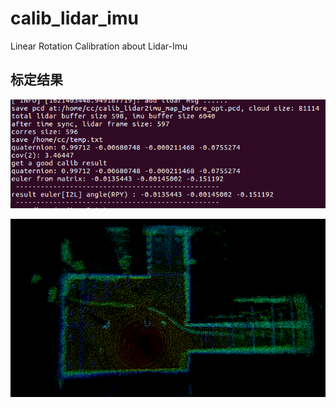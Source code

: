 # calib_lidar_imu
Linear Rotation Calibration about Lidar-Imu

## 标定结果
![image](https://github.com/chengwei0427/calib_lidar_imu/blob/main/doc/res.png)


![image](https://github.com/chengwei0427/calib_lidar_imu/blob/main/doc/cloud_map.png)
